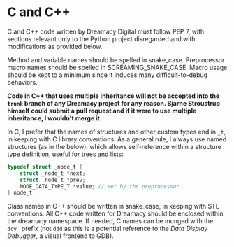 # C and C++

C and C++ code written by Dreamacy Digital must follow PEP 7, with sections relevant only to the Python project
disregarded and with modifications as provided below.

Method and variable names should be spelled in snake_case.  Preprocessor macro names should be spelled in
SCREAMING_SNAKE_CASE.  Macro usage should be kept to a minimum since it induces many difficult-to-debug
behaviors.

__Code in C++ that uses multiple inheritance will not be accepted into the `trunk` branch of any Dreamacy
project for any reason.  Bjarne Stroustrup himself could submit a pull request and if it were to use multiple
inheritance, I wouldn't merge it.__

In C, I prefer that the names of structures and other custom types end in `_t`, in keeping with C library
conventions.  As a general rule, I always use named structures (as in the below), which allows self-reference
within a structure type definition, useful for trees and lists:

```c
typedef struct _node_t {
    struct _node_t *next;
    struct _node_t *prev;
    NODE_DATA_TYPE_T *value; // set by the preprocessor
} node_t;
```

Class names in C++ should be written in snake_case, in keeping with STL conventions.  All C++ code written for
Dreamacy should be enclosed within the dreamacy namespace.  If needed, C names can be munged with the `dcy_` prefix
(not `ddd` as this is a potential reference to the _Data Display Debugger_, a visual frontend to GDB).
